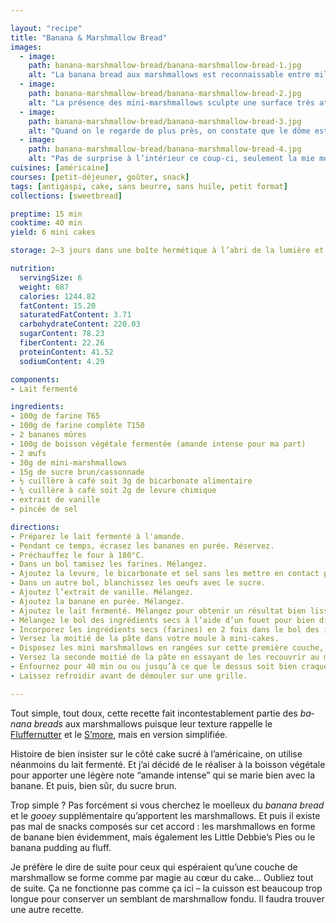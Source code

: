 ```yaml
---

layout: "recipe"
title: "Banana & Marshmallow Bread"
images:
  - image:
    path: banana-marshmallow-bread/banana-marshmallow-bread-1.jpg
    alt: "La banana bread aux marshmallows est reconnaissable entre mille, puisque sa texture à la surface est très différente de ce qu’on connait pour les cakes. Le résultat est beaucoup plus craquelé, caramélisé, vitreux, et humide."
  - image:
    path: banana-marshmallow-bread/banana-marshmallow-bread-2.jpg
    alt: "La présence des mini-marshmallows sculpte une surface très atypique, comme on a pu déjà le constater avec la version fluffernutter et S’more."
  - image:
    path: banana-marshmallow-bread/banana-marshmallow-bread-3.jpg
    alt: "Quand on le regarde de plus près, on constate que le dôme est presque éventré plutôt que craquelé et laisse deviner une mie bien humide. On distingue aussi des flaques caramélisées. On pourrait même presque dire que le banana bread est glacé."
  - image:
    path: banana-marshmallow-bread/banana-marshmallow-bread-4.jpg
    alt: "Pas de surprise à l’intérieur ce coup-ci, seulement la mie moelleuse et aérée du banana bread. Bien évidemment les plus gourmands ajouteront des pépites de chocolat ou des cacahuètes pour le fondant ou croquant. Mais simple, parfois c’est bien aussi."
cuisines: [américaine]
courses: [petit-déjeuner, goûter, snack]
tags: [antigaspi, cake, sans beurre, sans huile, petit format]
collections: [sweetbread]

preptime: 15 min
cooktime: 40 min
yield: 6 mini cakes

storage: 2–3 jours dans une boîte hermétique à l’abri de la lumière et de la chaleur. 5 jours au frigo. 2 mois au congélateur.

nutrition:
  servingSize: 6
  weight: 687
  calories: 1244.82
  fatContent: 15.20
  saturatedFatContent: 3.71
  carbohydrateContent: 220.03
  sugarContent: 78.23
  fiberContent: 22.26
  proteinContent: 41.52
  sodiumContent: 4.29

components:
- Lait fermenté

ingredients:
- 100g de farine T65
- 100g de farine complète T150
- 2 bananes mûres
- 100g de boisson végétale fermentée (amande intense pour ma part)
- 2 œufs
- 30g de mini-marshmallows
- 15g de sucre brun/cassonnade
- ½ cuillère à café soit 3g de bicarbonate alimentaire
- ¼ cuillère à café soit 2g de levure chimique
- extrait de vanille
- pincée de sel

directions:
- Préparez le lait fermenté à l'amande.
- Pendant ce temps, écrasez les bananes en purée. Réservez. 
- Préchauffez le four à 180°C.
- Dans un bol tamisez les farines. Mélangez. 
- Ajoutez la levure, le bicarbonate et sel sans les mettre en contact pour le moment. Réservez. 
- Dans un autre bol, blanchissez les oeufs avec le sucre. 
- Ajoutez l’extrait de vanille. Mélangez. 
- Ajoutez la banane en purée. Mélangez. 
- Ajoutez le lait fermenté. Mélangez pour obtenir un résultat bien lisse.
- Mélangez le bol des ingrédients secs à l’aide d’un fouet pour bien distribuer les agents levants.
- Incorporez les ingrédients secs (farines) en 2 fois dans le bol des ingrédients humides à l’aide d’une maryse.
- Versez la moitié de la pâte dans votre moule à mini-cakes. 
- Disposez les mini marshmallows en rangées sur cette première couche, en laissant de l'espace aux 4 bords. Il en faut environ 12 par cake. 
- Versez la seconde moitié de la pâte en essayant de les recouvrir au maximum. 
- Enfournez pour 40 min ou ou jusqu’à ce que le dessus soit bien craquelé et caramélisé, et que la pointe d’un couteau ressorte légèrement humide.
- Laissez refroidir avant de démouler sur une grille.

---
```


Tout simple, tout doux, cette recette fait incontestablement partie des <i lang="en">banana breads</i> aux marshmallows puisque leur texture rappelle le [Fluffernutter](fluffernutter-bread.html) et le [S’more](smore-bread.html), mais en version simplifiée.

Histoire de bien insister sur le côté cake sucré à l’américaine, on utilise néanmoins du lait fermenté. Et j’ai décidé de le réaliser à la boisson végétale pour apporter une légère note “amande intense” qui se marie bien avec la banane. Et puis, bien sûr, du sucre brun.

Trop simple&nbsp;? Pas forcément si vous cherchez le moelleux du <i lang="en">banana bread</i> et le <i lang="en">gooey</i> supplémentaire qu’apportent les marshmallows. Et puis il existe pas mal de snacks composés sur cet accord&nbsp;: les marshmallows en forme de banane bien évidemment, mais également les Little Debbie’s Pies ou le banana pudding au fluff.

Je préfère le dire de suite pour ceux qui espéraient qu’une couche de marshmallow se forme comme par magie au cœur du cake… Oubliez tout de suite. Ça ne fonctionne pas comme ça ici – la cuisson est beaucoup trop longue pour conserver un semblant de marshmallow fondu. Il faudra trouver une autre recette.